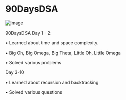 # 90DaysDSA
![image](https://user-images.githubusercontent.com/67678361/144093943-4e2d9a67-8121-4304-a82e-3b595fd94cae.png)

90DaysDSA
Day 1 - 2

• Learned about time and space complexity.

• Big Oh, Big Omega, Big Theta, Little Oh, Little Omega

• Solved various problems

Day 3-10

• Learned about recursion and backtracking

• Solved various questions
